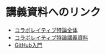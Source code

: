 # 講義資料へのリンク
- [コラボレイティブ特論全体](https://github.com/ychubachi/collaborative_development)
- [コラボレイティブ特論講義資料](https://github.com/ychubachi/collaborative_development/blob/master/slides/collaborative_development.org)
- [GitHub入門](https://github.com/ychubachi/github_practice/blob/master/github_practice-person_handout.org)

